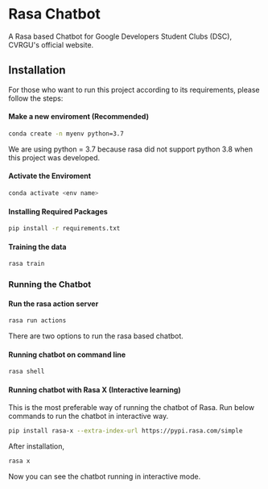 # Rasa Chatbot

A Rasa based Chatbot for Google Developers Student Clubs (DSC), CVRGU's official website.

## Installation

For those who want to run this project according to its requirements, please follow the steps:

#### Make a new enviroment (Recommended)
```bash
conda create -n myenv python=3.7
```
We are using python = 3.7 because rasa did not support python 3.8 when this project was developed.
#### Activate the Enviroment
```bash
conda activate <env name>
```
#### Installing Required Packages
```bash
pip install -r requirements.txt
```

#### Training the data
```bash
rasa train
```

### Running the Chatbot

#### Run the rasa action server

``` bash 
rasa run actions
```

There are two options to run the rasa based chatbot.

#### Running chatbot on command line

``` bash
rasa shell
```
#### Running chatbot with Rasa X (Interactive learning)

This is the most preferable way of running the chatbot of Rasa. Run below commands to run the chatbot in interactive way.
 ```bash
pip install rasa-x --extra-index-url https://pypi.rasa.com/simple
```
After installation,
```bash
rasa x
```
Now you can see the chatbot running in interactive mode.
